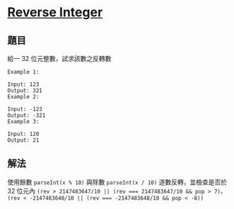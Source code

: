 # [Reverse Integer](https://leetcode.com/problems/reverse-integer/)

## 題目

給一 32 位元整數，試求該數之反轉數

```
Example 1:

Input: 123
Output: 321
Example 2:

Input: -123
Output: -321
Example 3:

Input: 120
Output: 21

```

## 解法

使用餘數 `parseInt(x % 10)` 與除數 `parseInt(x / 10)` 逐數反轉，並檢查是否於 32 位元內 `(rev > 2147483647/10 || (rev === 2147483647/10 && pop > 7)`、`(rev < -2147483648/10 || (rev === -2147483648/10 && pop < -8))`